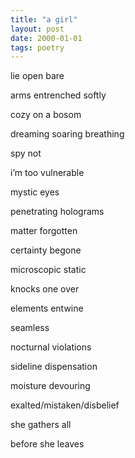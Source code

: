 ```yaml
---
title: "a girl"
layout: post
date: 2000-01-01
tags: poetry
---
```



lie open bare

arms entrenched softly

cozy on a bosom

dreaming soaring breathing

spy not

i’m too vulnerable

mystic eyes

penetrating holograms

matter forgotten

certainty begone

microscopic static

knocks one over

elements entwine

seamless

nocturnal violations

sideline dispensation

moisture devouring

exalted/mistaken/disbelief

she gathers all

before she leaves

